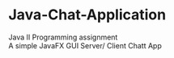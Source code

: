 # Java-Chat-Application <br/>
Java II Programming assignment <br/>
A simple JavaFX GUI Server/ Client Chatt App

